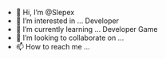 - 👋 Hi, I’m @Slepex
- 👀 I’m interested in ... Developer 
- 🌱 I’m currently learning ... Developer Game 
- 💞️ I’m looking to collaborate on ...
- 📫 How to reach me ...

<!---
Slepex/Slepex is a ✨ special ✨ repository because its `README.md` (this file) appears on your GitHub profile.
You can click the Preview link to take a look at your changes.
--->
